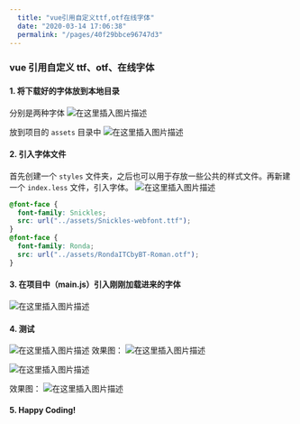 ```yaml
---
  title: "vue引用自定义ttf,otf在线字体"
  date: "2020-03-14 17:06:38"
  permalink: "/pages/40f29bbce96747d3"
---
```

### vue 引用自定义 ttf、otf、在线字体

#### 1. 将下载好的字体放到本地目录

分别是两种字体
![在这里插入图片描述](https://chatflow-files-cdn-1256085166.file.myqcloud.com/2018101123140241.png)

放到项目的 `assets` 目录中
![在这里插入图片描述](https://chatflow-files-cdn-1256085166.file.myqcloud.com/20181011231505484.png)

#### 2. 引入字体文件

首先创建一个 `styles` 文件夹，之后也可以用于存放一些公共的样式文件。再新建一个 `index.less` 文件，引入字体。
![在这里插入图片描述](https://chatflow-files-cdn-1256085166.file.myqcloud.com/20181011232447610.png)

```css
@font-face {
  font-family: Snickles;
  src: url("../assets/Snickles-webfont.ttf");
}
@font-face {
  font-family: Ronda;
  src: url("../assets/RondaITCbyBT-Roman.otf");
}
```

#### 3. 在项目中（main.js）引入刚刚加载进来的字体

![在这里插入图片描述](https://chatflow-files-cdn-1256085166.file.myqcloud.com/20181011232048180.png)

#### 4. 测试

![在这里插入图片描述](https://chatflow-files-cdn-1256085166.file.myqcloud.com/20181011232301318.png)
效果图：
![在这里插入图片描述](https://chatflow-files-cdn-1256085166.file.myqcloud.com/20181011232355373.png)

![在这里插入图片描述](https://chatflow-files-cdn-1256085166.file.myqcloud.com/20181011232510368.png)

效果图：
![在这里插入图片描述](https://chatflow-files-cdn-1256085166.file.myqcloud.com/20181011232534170.png)

#### 5. Happy Coding!
